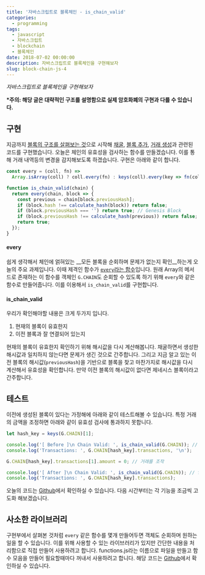 ```yaml
---
title: '자바스크립트로 블록체인 - is_chain_valid'
categories:
  - programming
tags:
  - javascript
  - 자바스크립트
  - blockchain
  - 블록체인
date: 2018-07-02 00:00:00
description: 자바스크립트로 블록체인을 구현해보자
slug: block-chain-js-4
---
```

_자바스크립트로 블록체인을 구현해보자_

__\*주의: 해당 글은 대략적인 구조를 설명함으로 실제 암호화폐의 구현과 다를 수 있습니다.__

## 구현

지금까지 [블록의 구조를 살펴보는 것](/programming/block-chain-js/)으로 시작해 [채굴](/programming/block-chain-js-1/), [블록 추가](/programming/block-chain-js-2/), [거래 생성](/programming/block-chain-js-3/)과 관련된 코드를 구현했습니다. 오늘은 체인의 유효성을 검사하는 함수를 만들겠습니다. 이를 통해 거래 내역등의 변경을 감지해보도록 하겠습니다. 구현은 아래와 같이 합니다.

```javascript
const every = (coll, fn) =>
  Array.isArray(coll) ? coll.every(fn) : keys(coll).every(key => fn(coll[key], key, coll));

function is_chain_valid(chain) {
  return every(chain, block => {
    const previous = chain[block.previousHash];
    if (block.hash !== calculate_hash(block)) return false;
    if (block.previousHash === '') return true; // Genesis Block
    if (block.previousHash !== calculate_hash(previous)) return false;
    return true;
  });
}
```

#### every

쉽게 생각해서 체인에 얽혀있는 __모든 블록을 순회하며 문제가 없는지 확인__하는게 오늘의 주요 과제입니다. 이때 제격인 함수가 [`every`라는 함수](https://developer.mozilla.org/ko/docs/Web/JavaScript/Reference/Global_Objects/Array/every)입니다. 원래 Array의 메서드로 존재하는 이 함수를 객체인 `G.CHAIN`도 순회할 수 있도록 하기 위해 `every`와 같은 함수로 만들어줍니다. 이를 이용해서 `is_chain_valid`를 구현합니다.

#### is_chain_valid

우리가 확인해야할 내용은 크게 두가지 입니다.
1. 현재의 블록이 유효한지
2. 이전 블록과 잘 연결되어 있는지

현재의 블록이 유효한지 확인하기 위해 해시값을 다시 계산해봅니다. 채굴하면서 생성한 해시값과 일치하지 않는다면 문제가 생긴 것으로 간주합니다. 그리고 지금 알고 있는 이전 블록의 해시값(`previousHash`)을 기반으로 블록을 찾고 마찬가지로 해시값을 다시 계산해서 유효성을 확인합니다. 만약 이전 블록의 해시값이 없다면 제네시스 블록이라고 간주합니다.


## 테스트

이전에 생성된 블록이 있다는 가정해에 아래와 같이 테스트해볼 수 있습니다. 특정 거래의 금액을 조정하면 아래와 같이 유효성 검사에 통과하지 못합니다.

```javascript
let hash_key = keys(G.CHAIN)[1];

console.log('[ Before ]\n Chain Valid: ', is_chain_valid(G.CHAIN)); // true
console.log('Transactions: ', G.CHAIN[hash_key].transactions, '\n');

G.CHAIN[hash_key].transactions[1].amount = 0; // 거래를 조작

console.log('[ After ]\n Chain Valid: ', is_chain_valid(G.CHAIN)); // false
console.log('Transactions: ', G.CHAIN[hash_key].transactions);
```

오늘의 코드는 [Github](https://github.com/joeunha/block-js/blob/master/v04.js)에서 확인하실 수 있습니다. 다음 시간부터는 각 기능을 조금씩 고도화 해보겠습니다.


## 사소한 라이브러리

구현부에서 살펴본 것처럼 `every` 같은 함수를 몇개 만들어두면 객체도 순회하며 원하는 일을 할 수 있습니다. 이를 위해 사용할 수 있는 라이브러리가 있지만 간단한 내용을 처리함으로 직접 만들어 사용하려고 합니다. functions.js라는 이름으로 파일을 만들고 함수 모음을 만들어 필요할때마다 꺼내서 사용하려고 합니다. 해당 코드는 [Github](https://github.com/joeunha/block-js/blob/master/lib/functions.js)에서 확인하실 수 있습니다.
